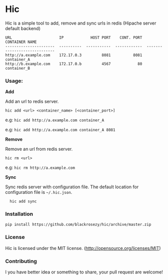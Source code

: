 Hic
===========

Hic is a simple tool to add, remove and sync urls in redis (Hipache server default backend)

```
URL                     IP            HOST PORT    CONT. PORT  CONTAINER NAME
----------------------  ----------  -----------  ------------  -----------------------------
http://a.example.com    172.17.0.3         8081          8081  container_A
http://b.example.com    172.17.0.b         4567            80  container_B
```

### Usage:

**Add**

Add an url to redis server.
```
hic add <url> <container_name> [<container_port>]
```
e.g: `hic add http://a.example.com container_A`

e.g: `hic add http://a.example.com container_A 8081`

**Remove**

Remove an url from redis server.
```
hic rm <url>
```
e.g: `hic rm http://a.example.com`

**Sync**

Sync redis server with configuration file. The default location for configuration file is `~/.hic.json`.
```
  hic add sync
```

### Installation

```bash
pip install https://github.com/blackrosezy/hic/archive/master.zip
```

### License

Hic is licensed under the MIT license. (http://opensource.org/licenses/MIT)


### Contributing

I you have better idea or something to share, your pull request are welcome!
